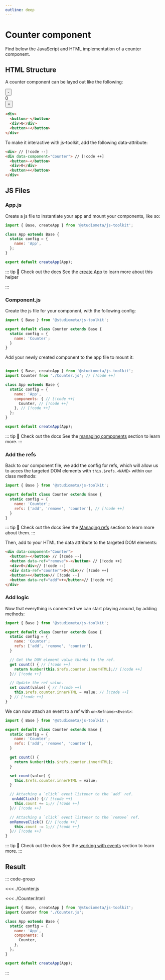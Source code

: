 ```yaml
---
outline: deep
---
```


# Counter component

Find below the JavaScript and HTML implementation of a counter component.

## HTML Structure

A counter component can be layed out like the following:

<div class="flex justify-center my-4 p-6 rounded bg-vp-bg-alt text-center">
  <div class="flex gap-4">
    <button>-</button>
    <div>0</div>
    <button>+</button>
  </div>
</div>

```html
<div>
  <button>-</button>
  <div>0</div>
  <button>+</button>
</div>
```

To make it interactive with js-toolkit, add the following data-attribute:

```html
<div> // [!code --]
<div data-component="Counter"> // [!code ++]
  <button>-</button>
  <div>0</div>
  <button>+</button>
</div>
```

## JS Files

### App.js

Create a js file to instantiate your app and mount your components, like so:

```js
import { Base, createApp } from '@studiometa/js-toolkit';

class App extends Base {
  static config = {
    name: 'App',
  };
}

export default createApp(App);

```
::: tip 👀 Check out the docs
See the [create App](/api/helpers/createApp.html#createapp.html) to learn more about this helper

:::

### Component.js

Create the js file for your component, with the following config:

```js
import { Base } from '@studiometa/js-toolkit';

export default class Counter extends Base {
  static config = {
    name: 'Counter';
  }
}

```
Add your newly created component to the app file to mount it:

```js

import { Base, createApp } from '@studiometa/js-toolkit';
import Counter from './Counter.js'; // [!code ++]

class App extends Base {
  static config = {
    name: 'App',
    components: { // [!code ++]
      Counter, // [!code ++]
    }, // [!code ++]
  };
}

export default createApp(App);
```

::: tip 📖 Check out the docs
See the [managing components](guide/introduction/managing-components.html) section to learn more.
:::


### Add the refs

Back to our component file, we add the config for refs, which will allow us to acces the targeted DOM elements with `this.$refs.<NAME>` within our class methods:

```js
import { Base } from '@studiometa/js-toolkit';

export default class Counter extends Base {
  static config = {
    name: 'Counter';
    refs: ['add', 'remove', 'counter'], // [!code ++]
  }
}
```

::: tip 📖 Check out the docs
See the [Managing refs](/guide/introduction/managing-refs.html) section to learn more about them.
:::

Then, add to your HTML the data attribute to the targeted DOM elements:

``` html
<div data-component="Counter">
  <button>-</button> // [!code --]
  <button data-ref="remove">-</button> // [!code ++]
  <div>0</div>// [!code --]
  <div data-ref="counter">0</div>// [!code ++]
  <button>+</button>// [!code --]
  <button data-ref="add">+</button>// [!code ++]
</div>
```

### Add logic

Now that everything is connected we can start playing around, by adding methods:

``` js
import { Base } from '@studiometa/js-toolkit';

export default class Counter extends Base {
  static config = {
    name: 'Counter';
    refs: ['add', 'remove', 'counter'],
  }

  // Get the DOM element value thanks to the ref.
  get count() { // [!code ++]
    return Number(this.$refs.counter.innerHTML);// [!code ++]
  }// [!code ++]

  // Update the ref value.
  set count(value) { // [!code ++]
    this.$refs.counter.innerHTML = value; // [!code ++]
  } // [!code ++]
}

```
We can now attach an event to a ref with `on<Refname><Event>`:

``` js
import { Base } from '@studiometa/js-toolkit';

export default class Counter extends Base {
  static config = {
    name: 'Counter';
    refs: ['add', 'remove', 'counter'],
  }

  get count() {
    return Number(this.$refs.counter.innerHTML);
  }

  set count(value) {
    this.$refs.counter.innerHTML = value;
  }

  // Attaching a `click` event listener to the `add` ref.
   onAddClick() {// [!code ++]
    this.count += 1;// [!code ++]
  }// [!code ++]

  // Attaching a `click` event listener to the `remove` ref.
  onRemoveClick() {// [!code ++]
    this.count -= 1;// [!code ++]
  }// [!code ++]
}

```

::: tip 📖 Check out the docs
See the [working with events](guide/introduction/working-with-events.html) section to learn more.
:::


## Result

<script setup>
  import { onMounted, onUnmounted, nextTick } from 'vue';
  import CounterHtmlRaw from './Counter.html?raw';

  const tabs = [
    {
      label: 'Counter.js',
    },
    {
      label: 'Counter.html',
    },
    {
      label: 'app.js',
    },
  ];
  let counter;
  onMounted(async () => {
    const { default: Counter } = await import('./Counter.js');
    await nextTick();
    [counter] = Counter.$factory('Counter');
  });
  onUnmounted(() => {
    counter.$destroy();
  });
</script>

<div class="my-4 p-10 rounded bg-vp-bg-alt text-center" v-html="CounterHtmlRaw"></div>

::: code-group

<<< ./Counter.js

<<< ./Counter.html

```js [app.js]
import { Base, createApp } from '@studiometa/js-toolkit';
import Counter from './Counter.js';

class App extends Base {
  static config = {
    name: 'App',
    components: {
      Counter,
    },
  };
}

export default createApp(App);
```

:::
